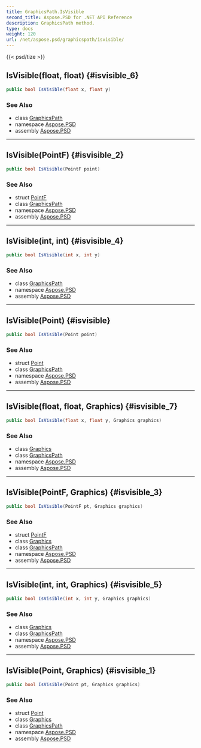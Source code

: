 ```yaml
---
title: GraphicsPath.IsVisible
second_title: Aspose.PSD for .NET API Reference
description: GraphicsPath method. 
type: docs
weight: 120
url: /net/aspose.psd/graphicspath/isvisible/
---
```

{{< psd/tize >}}
## IsVisible(float, float) {#isvisible_6}

```csharp
public bool IsVisible(float x, float y)
```

### See Also

* class [GraphicsPath](../)
* namespace [Aspose.PSD](../../graphicspath/)
* assembly [Aspose.PSD](../../../)

---

## IsVisible(PointF) {#isvisible_2}

```csharp
public bool IsVisible(PointF point)
```

### See Also

* struct [PointF](../../pointf/)
* class [GraphicsPath](../)
* namespace [Aspose.PSD](../../graphicspath/)
* assembly [Aspose.PSD](../../../)

---

## IsVisible(int, int) {#isvisible_4}

```csharp
public bool IsVisible(int x, int y)
```

### See Also

* class [GraphicsPath](../)
* namespace [Aspose.PSD](../../graphicspath/)
* assembly [Aspose.PSD](../../../)

---

## IsVisible(Point) {#isvisible}

```csharp
public bool IsVisible(Point point)
```

### See Also

* struct [Point](../../point/)
* class [GraphicsPath](../)
* namespace [Aspose.PSD](../../graphicspath/)
* assembly [Aspose.PSD](../../../)

---

## IsVisible(float, float, Graphics) {#isvisible_7}

```csharp
public bool IsVisible(float x, float y, Graphics graphics)
```

### See Also

* class [Graphics](../../graphics/)
* class [GraphicsPath](../)
* namespace [Aspose.PSD](../../graphicspath/)
* assembly [Aspose.PSD](../../../)

---

## IsVisible(PointF, Graphics) {#isvisible_3}

```csharp
public bool IsVisible(PointF pt, Graphics graphics)
```

### See Also

* struct [PointF](../../pointf/)
* class [Graphics](../../graphics/)
* class [GraphicsPath](../)
* namespace [Aspose.PSD](../../graphicspath/)
* assembly [Aspose.PSD](../../../)

---

## IsVisible(int, int, Graphics) {#isvisible_5}

```csharp
public bool IsVisible(int x, int y, Graphics graphics)
```

### See Also

* class [Graphics](../../graphics/)
* class [GraphicsPath](../)
* namespace [Aspose.PSD](../../graphicspath/)
* assembly [Aspose.PSD](../../../)

---

## IsVisible(Point, Graphics) {#isvisible_1}

```csharp
public bool IsVisible(Point pt, Graphics graphics)
```

### See Also

* struct [Point](../../point/)
* class [Graphics](../../graphics/)
* class [GraphicsPath](../)
* namespace [Aspose.PSD](../../graphicspath/)
* assembly [Aspose.PSD](../../../)


